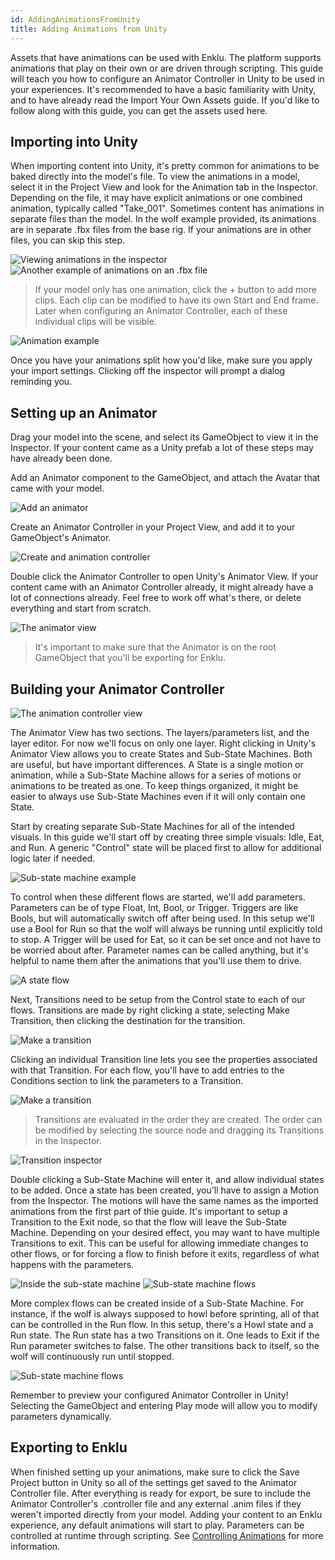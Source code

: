 ```yaml
---
id: AddingAnimationsFromUnity
title: Adding Animations from Unity
---
```


Assets that have animations can be used with Enklu. The platform supports animations that play on their own or are driven through scripting. This guide will teach you how to configure an Animator Controller in Unity to be used in your experiences. It's recommended to have a basic familiarity with Unity, and to have already read the Import Your Own Assets guide. If you'd like to follow along with this guide, you can get the assets used here.

## Importing into Unity

When importing content into Unity, it's pretty common for animations to be baked directly into the model's file. To view the animations in a model, select it in the Project View and look for the Animation tab in the Inspector. Depending on the file, it may have explicit animations or one combined animation, typically called "Take_001". Sometimes content has animations in separate files than the model. In the wolf example provided, its animations are in separate .fbx files from the base rig. If your animations are in other files, you can skip this step.

![Viewing animations in the inspector](/img/product/animation/anim_import_1.png)
![Another example of animations on an .fbx file](/img/product/animation/anim_import_2.png)

> If your model only has one animation, click the + button to add more clips. Each clip can be modified to have its own Start and End frame. Later when configuring an Animator Controller, each of these individual clips will be visible.

![Animation example](/img/product/animation/anim_import_3.png)

Once you have your animations split how you'd like, make sure you apply your import settings. Clicking off the inspector will prompt a dialog reminding you.

## Setting up an Animator

Drag your model into the scene, and select its GameObject to view it in the Inspector. If your content came as a Unity prefab a lot of these steps may have already been done.

Add an Animator component to the GameObject, and attach the Avatar that came with your model.

![Add an animator](/img/product/animation/anim_import_4.png)

Create an Animator Controller in your Project View, and add it to your GameObject's Animator.

![Create and animation controller](/img/product/animation/anim_import_5.png)

Double click the Animator Controller to open Unity's Animator View. If your content came with an Animator Controller already, it might already have a lot of connections already. Feel free to work off what's there, or delete everything and start from scratch.

![The animator view](/img/product/animation/anim_import_6.png)

> It's important to make sure that the Animator is on the root GameObject that you'll be exporting for Enklu.

## Building your Animator Controller

![The animation controller view](/img/product/animation/anim_import_7.png)

The Animator View has two sections. The layers/parameters list, and the layer editor. For now we'll focus on only one layer. Right clicking in Unity's Animator View allows you to create States and Sub-State Machines. Both are useful, but have important differences. A State is a single motion or animation, while a Sub-State Machine allows for a series of motions or animations to be treated as one. To keep things organized, it might be easier to always use Sub-State Machines even if it will only contain one State.

Start by creating separate Sub-State Machines for all of the intended visuals. In this guide we'll start off by creating three simple visuals: Idle, Eat, and Run. A generic "Control" state will be placed first to allow for additional logic later if needed.

![Sub-state machine example](/img/product/animation/anim_import_8.png)

To control when these different flows are started, we'll add parameters. Parameters can be of type Float, Int, Bool, or Trigger. Triggers are like Bools, but will automatically switch off after being used. In this setup we'll use a Bool for Run so that the wolf will always be running until explicitly told to stop. A Trigger will be used for Eat, so it can be set once and not have to be worried about after. Parameter names can be called anything, but it's helpful to name them after the animations that you'll use them to drive.

![A state flow](/img/product/animation/anim_import_9.png)

Next, Transitions need to be setup from the Control state to each of our flows. Transitions are made by right clicking a state, selecting Make Transition, then clicking the destination for the transition.

![Make a transition](/img/product/animation/anim_import_10.png)

Clicking an individual Transition line lets you see the properties associated with that Transition. For each flow, you'll have to add entries to the Conditions section to link the parameters to a Transition.

![Make a transition](/img/product/animation/anim_import_11.png)

> Transitions are evaluated in the order they are created. The order can be modified by selecting the source node and dragging its Transitions in the Inspector.

![Transition inspector](/img/product/animation/anim_import_12.png)

Double clicking a Sub-State Machine will enter it, and allow individual states to be added. Once a state has been created, you'll have to assign a Motion from the Inspector. The motions will have the same names as the imported animations from the first part of thie guide. It's important to setup a Transition to the Exit node, so that the flow will leave the Sub-State Machine. Depending on your desired effect, you may want to have multiple Transitions to exit. This can be useful for allowing immediate changes to other flows, or for forcing a flow to finish before it exits, regardless of what happens with the parameters.

![Inside the sub-state machine](/img/product/animation/anim_import_13.png)
![Sub-state machine flows](/img/product/animation/anim_import_14.png)

More complex flows can be created inside of a Sub-State Machine. For instance, if the wolf is always supposed to howl before sprinting, all of that can be controlled in the Run flow. In this setup, there's a Howl state and a Run state. The Run state has a two Transitions on it. One leads to Exit if the Run parameter switches to false. The other transitions back to itself, so the wolf will continuously run until stopped.

![Sub-state machine flows](/img/product/animation/run_anim.gif)

Remember to preview your configured Animator Controller in Unity! Selecting the GameObject and entering Play mode will allow you to modify parameters dynamically.

## Exporting to Enklu

When finished setting up your animations, make sure to click the Save Project button in Unity so all of the settings get saved to the Animator Controller file. After everything is ready for export, be sure to include the Animator Controller's .controller file and any external .anim files if they weren't imported directly from your model. Adding your content to an Enklu experience, any default animations will start to play. Parameters can be controlled at runtime through scripting. See [Controlling Animations](/docs/Scripting/ControllingAnimations) for more information.